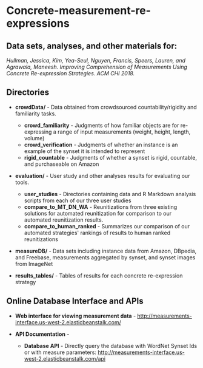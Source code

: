 # Concrete-measurement-re-expressions
## Data sets, analyses, and other materials for:

  *Hullman, Jessica, Kim, Yea-Seul, Nguyen, Francis, Speers, Lauren, and Agrawala, Maneesh. Improving Comprehension of 
  Measurements Using Concrete Re-expression Strategies. ACM CHI 2018.* 

## Directories

  - **crowdData/** - Data obtained from crowdsourced countability/rigidity and familiarity tasks.
       - **crowd_familiarity** - Judgments of how familiar objects are for re-expressing a range of input measurements (weight, height, length, volume)
       - **crowd_verification** - Judgments of whether an instance is an example of the synset it is intended to represent
       - **rigid_countable** - Judgments of whether a synset is rigid, countable, and purchaseable on Amazon 

  - **evaluation/** - User study and other analyses results for evaluating our tools. 
       - **user_studies** - Directories containing data and R Markdown analysis scripts from each of our three user studies
       - **compare_to_MT_DN_WA** - Reunitizations from three existing solutions for automated reunitization for comparison to our automated reunitization results. 
       - **compare_to_human_ranked** - Summarizes our comparison of our automated strategies' rankings of results to human ranked reunitizations

  - **measureDB/** - Data sets including instance data from Amazon, DBpedia, and Freebase, measurements aggregated by synset, and 
  synset images from ImageNet

  - **results_tables/** - Tables of results for each concrete re-expression strategy

## Online Database Interface and APIs

 - **Web interface for viewing measurement data** - http://measurements-interface.us-west-2.elasticbeanstalk.com/

 - **API Documentation** - 
	- **Database API** - Directly query the database with WordNet Synset Ids or with measure parameters: http://measurements-interface.us-west-2.elasticbeanstalk.com/api






